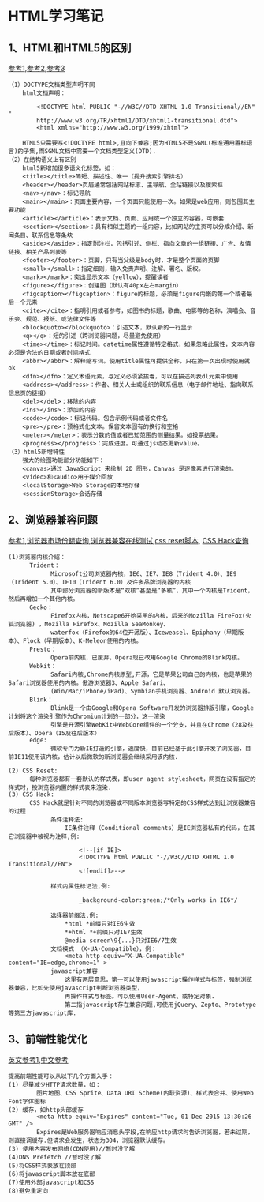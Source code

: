 # HTML学习笔记
## 1、HTML和HTML5的区别
[参考1](http://blog.csdn.net/coco379/article/details/52938071),[参考2](http://www.duanliang920.com/learn/web/html5/230.html),[参考3](http://blog.csdn.net/zhouziyu2011/article/details/58588947)


    （1）DOCTYPE文档类型声明不同
        html文档声明：
```
        <!DOCTYPE html PUBLIC "-//W3C//DTD XHTML 1.0 Transitional//EN" "
        http://www.w3.org/TR/xhtml1/DTD/xhtml1-transitional.dtd">
        <html xmlns="http://www.w3.org/1999/xhtml">
````
        HTML5只需要写<!DOCTYPE html>,且向下兼容;因为HTML5不是SGML(标准通用置标语言)的子集,而SGML文档中需要一个文档类型定义(DTD).
    （2）在结构语义上有区别
        html5新增加很多语义化标签，如：
        <title></title>简短、描述性、唯一（提升搜索引擎排名）
        <header></header>页眉通常包括网站标志、主导航、全站链接以及搜索框
        <nav></nav>：标记导航
        <main></main>：页面主要内容，一个页面只能使用一次。如果是web应用，则包围其主要功能
        <article></article>：表示文档、页面、应用或一个独立的容器，可嵌套
        <section></section>：具有相似主题的一组内容，比如网站的主页可以分成介绍、新闻条目、联系信息等条块
        <aside></aside>：指定附注栏，包括引述、侧栏、指向文章的一组链接、广告、友情链接、相关产品列表等
        <footer></footer>：页脚，只有当父级是body时，才是整个页面的页脚
        <small></small>：指定细则，输入免责声明、注解、署名、版权。
        <mark></mark>：突出显示文本（yellow），提醒读者
        <figure></figure>：创建图（默认有40px左右margin）
        <figcaption></figcaption>：figure的标题，必须是figure内嵌的第一个或者最后一个元素
        <cite></cite>：指明引用或者参考，如图书的标题，歌曲、电影等的名称，演唱会、音乐会、规范、报纸、或法律文件等
        <blockquoto></blockquoto>：引述文本，默认新的一行显示
        <q></q>：短的引述（跨浏览器问题，尽量避免使用）
        <time></time>：标记时间。datetime属性遵循特定格式，如果忽略此属性，文本内容必须是合法的日期或者时间格式
        <abbr></abbr>：解释缩写词。使用title属性可提供全称，只在第一次出现时使用就ok
        <dfn></dfn>：定义术语元素，与定义必须紧挨着，可以在描述列表dl元素中使用
        <address></address>：作者、相关人士或组织的联系信息（电子邮件地址、指向联系信息页的链接）
        <del></del>：移除的内容
        <ins></ins>：添加的内容
        <code></code>：标记代码。包含示例代码或者文件名
        <pre></pre>：预格式化文本。保留文本固有的换行和空格
        <meter></meter>：表示分数的值或者已知范围的测量结果。如投票结果。
        <progress></progress>：完成进度。可通过js动态更新value。
    （3）html5新增特性
        强大的绘图功能部分功能如下：
        <canvas>通过 JavaScript 来绘制 2D 图形，Canvas 是逐像素进行渲染的。
        <video>和<audio>用于媒介回放
        <localStorage>Web Storage的本地存储
        <sessionStorage>会话存储
        
## 2、浏览器兼容问题
[参考1](https://www.cnblogs.com/zhangyongl/p/6154981.html#undefined),[浏览器市场份额查询](https://www.netmarketshare.com),[浏览器兼容在线测试](http://browsershots.org/),[css reset脚本](http://cssreset.com/),
[CSS Hack查询](http://browserhacks.com/)

    (1)浏览器内核介绍：
          Trident：
                Microsoft公司浏览器内核，IE6、IE7、IE8（Trident 4.0）、IE9（Trident 5.0）、IE10（Trident 6.0）及许多品牌浏览器的内核
                其中部分浏览器的新版本是“双核”甚至是“多核”，其中一个内核是Trident，然后再增加一个其他内核。
          Gecko：
                Firefox内核，Netscape6开始采用的内核，后来的Mozilla FireFox(火狐浏览器) ，Mozilla Firefox、Mozilla SeaMonkey、
                waterfox（Firefox的64位开源版）、Iceweasel、Epiphany（早期版本）、Flock（早期版本）、K-Meleon使用的内核。
          Presto：
                Opera前内核，已废弃，Opera现已改用Google Chrome的Blink内核。
          Webkit：
                Safari内核,Chrome内核原型,开源，它是苹果公司自己的内核，也是苹果的Safari浏览器使用的内核。傲游浏览器3、Apple Safari、
                (Win/Mac/iPhone/iPad)、Symbian手机浏览器、Android 默认浏览器。
          Blink：
                Blink是一个由Google和Opera Software开发的浏览器排版引擎，Google计划将这个渲染引擎作为Chromium计划的一部分，这一渲染
                引擎是开源引擎WebKit中WebCore组件的一个分支，并且在Chrome（28及往后版本）、Opera（15及往后版本）
          edge:
                微软专门为新IE打造的引擎，速度快，目前已经基于此引擎开发了浏览器，目前IE11使用该内核，估计以后微软的新浏览器会继续采用该内核. 
               
    (2) CSS Reset:
          每种浏览器都有一套默认的样式表，即user agent stylesheet，网页在没有指定的样式时，按浏览器内置的样式表来渲染.
    (3) CSS Hack:
          CSS Hack就是针对不同的浏览器或不同版本浏览器写特定的CSS样式达到让浏览器兼容的过程
                条件注释法:
                    IE条件注释（Conditional comments）是IE浏览器私有的代码，在其它浏览器中被视为注释,例: 
```
                    <!--[if IE]>
                    <!DOCTYPE html PUBLIC "-//W3C//DTD XHTML 1.0 Transitional//EN">
                    <![endif]>-->
```
                样式内属性标记法,例:
```
                    _background-color:green;/*Only works in IE6*/
```
                选择器前缀法,例:     
                    *html *前缀只对IE6生效
                    *+html *+前缀只对IE7生效
                    @media screen\9{...}只对IE6/7生效 
                文档模式 （X-UA-Compatible），例：
                    <meta http-equiv="X-UA-Compatible" content="IE=edge,chrome=1" >
                javascript兼容
                    这里有两层意思，第一可以使用javascript操作样式与标签，强制浏览器兼容，比如先使用javascript判断浏览器类型，
                    再操作样式与标签。可以使用User-Agent、或特定对象.
                    第二指javascript存在兼容问题,可使用jQuery、Zepto、Prototype等第三方javascript库.
## 3、前端性能优化
[英文参考1](https://developer.yahoo.com/performance/rules.html),[中文参考](http://www.cnblogs.com/developersupport/p/webpage-performance-best-practices.html)

    提高前端性能可以从以下几个方面入手：
    (1) 尽量减少HTTP请求数量，如：
            图片地图、CSS Sprite、Data URI Scheme(内联资源)、样式表合并、使用Web Font字体图标
    (2) 缓存，如http头部缓存
            <meta http-equiv="Expires" content="Tue, 01 Dec 2015 13:30:26 GMT" />
            Expires是Web服务器响应消息头字段,在响应http请求时告诉浏览器，若未过期，则直接调缓存.但请求会发生，状态为304，浏览器默认缓存。
    (3) 使用内容发布网络(CDN使用)//暂时没了解
    (4)DNS Prefetch //暂时没了解
    (5)将CSS样式表放在顶部
    (6)将javascript脚本放在底部
    (7)使用外部javascript和CSS
    (8)避免重定向


    
